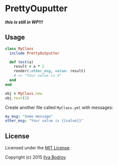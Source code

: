 # PrettyOuputter

***this is still in WP!!!***

## Usage

```ruby
class MyClass
  include PrettyOutputter

  def test(a)
    result = a * 2
    render(:other_msg, value: result)
    # => "Your value is 4"
  end
end

obj = MyClass.new
obj.test(2)
```

Create another file called `MyClass.yml` with messages:

```yaml
my_msg: "Some message"
other_msg: "Your value is {{value}}"
```

## License

Licensed under the [MIT License](https://github.com/bodrovis-learning/PrettyOutputter/blob/master/LICENSE).

Copyright (c) 2015 [Ilya Bodrov](http://radiant-wind.com)